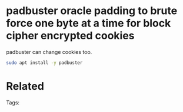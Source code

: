 # padbuster oracle padding to brute force one byte at a time for block cipher encrypted cookies
padbuster
can change cookies too.
```bash
sudo apt install -y padbuster
```

# Related


Tags:

    
